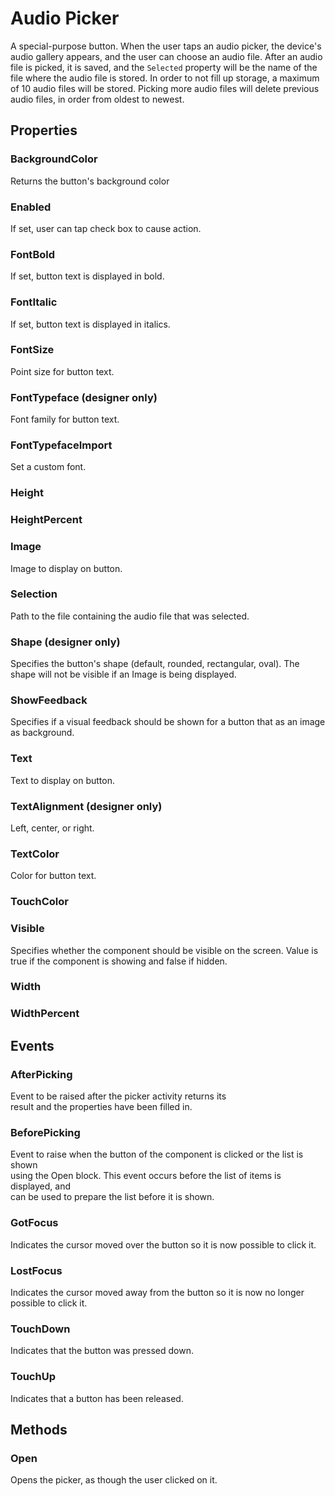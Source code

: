 # Audio Picker

A special-purpose button. When the user taps an audio picker, the device's audio gallery appears, and the user can choose an audio file. After an audio file is picked, it is saved, and the `Selected` property will be the name of the file where the audio file is stored. In order to not fill up storage, a maximum of 10 audio files will be stored.  Picking more audio files will delete previous audio files, in order from oldest to newest.

## Properties

### BackgroundColor

Returns the button's background color

### Enabled

If set, user can tap check box to cause action.

### FontBold

If set, button text is displayed in bold.

### FontItalic

If set, button text is displayed in italics.

### FontSize

Point size for button text.

### FontTypeface \(designer only\)

Font family for button text.

### FontTypefaceImport

Set a custom font.

### Height

### HeightPercent

### Image

Image to display on button.

### Selection

Path to the file containing the audio file that was selected.

### Shape \(designer only\)

Specifies the button's shape \(default, rounded, rectangular, oval\). The shape will not be visible if an Image is being displayed.

### ShowFeedback

Specifies if a visual feedback should be shown  for a button that as an image as background.

### Text

Text to display on button.

### TextAlignment \(designer only\)

Left, center, or right.

### TextColor

Color for button text.

### TouchColor

### Visible

Specifies whether the component should be visible on the screen. Value is true if the component is showing and false if hidden.

### Width

### WidthPercent

## Events

### AfterPicking

Event to be raised after the picker activity returns its  
 result and the properties have been filled in.

### BeforePicking

Event to raise when the button of the component is clicked or the list is shown  
 using the Open block.  This event occurs before the list of items is displayed, and  
 can be used to prepare the list before it is shown.

### GotFocus

Indicates the cursor moved over the button so it is now possible to click it.

### LostFocus

Indicates the cursor moved away from the button so it is now no longer possible to click it.

### TouchDown

Indicates that the button was pressed down.

### TouchUp

Indicates that a button has been released.

## Methods

### Open

Opens the picker, as though the user clicked on it.

